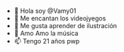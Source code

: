 - 👋 Hola soy @Vamy01
- 👀 Me encantan los videojyegos
- 🌱 Me gusta aprender de ilustración 
- 💞️ Amo Amo la música 
- 📫 Tengo 21 años pwp

<!---
Vamy01/Vamy01 is a ✨ special ✨ repository because its `README.md` (this file) appears on your GitHub profile.
You can click the Preview link to take a look at your changes.
--->
